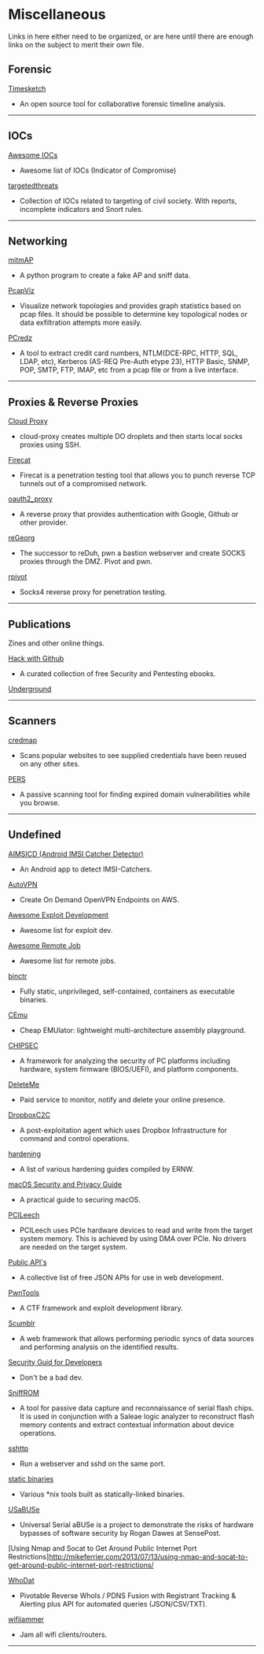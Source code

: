# Miscellaneous

Links in here either need to be organized, or are here until there are enough links on the subject to merit their own file.

## Forensic

[Timesketch](https://github.com/google/timesketch)

- An open source tool for collaborative forensic timeline analysis.

---

## IOCs

[Awesome IOCs](https://github.com/sroberts/awesome-iocs)

- Awesome list of IOCs (Indicator of Compromise)

[targetedthreats](https://github.com/botherder/targetedthreats)

- Collection of IOCs related to targeting of civil society. With reports, incomplete indicators and Snort rules.

---

## Networking

[mitmAP](https://github.com/xdavidhu/mitmAP)

- A python program to create a fake AP and sniff data.

[PcapViz](https://github.com/mateuszk87/PcapViz)

- Visualize network topologies and provides graph statistics based on pcap files. It should be possible to determine key topological nodes or data exfiltration attempts more easily.

[PCredz](https://github.com/lgandx/PCredz)

- A tool to extract credit card numbers, NTLM(DCE-RPC, HTTP, SQL, LDAP, etc), Kerberos (AS-REQ Pre-Auth etype 23), HTTP Basic, SNMP, POP, SMTP, FTP, IMAP, etc from a pcap file or from a live interface.

---

## Proxies & Reverse Proxies

[Cloud Proxy](https://github.com/tomsteele/cloud-proxy)

- cloud-proxy creates multiple DO droplets and then starts local socks proxies using SSH.

[Firecat](https://github.com/BishopFox/firecat)

- Firecat is a penetration testing tool that allows you to punch reverse TCP tunnels out of a compromised network.

[oauth2_proxy](https://github.com/bitly/oauth2_proxy)

- A reverse proxy that provides authentication with Google, Github or other provider.

[reGeorg](https://github.com/sensepost/reGeorg)

- The successor to reDuh, pwn a bastion webserver and create SOCKS proxies through the DMZ. Pivot and pwn.

[rpivot](https://github.com/artkond/rpivot)

- Socks4 reverse proxy for penetration testing.

---

## Publications

Zines and other online things.

[Hack with Github](https://github.com/Hack-with-Github/Free-Security-eBooks)

- A curated collection of free Security and Pentesting ebooks.

[Underground](https://suelette.home.xs4all.nl/underground/)

---

## Scanners

[credmap](https://github.com/lightos/credmap)

- Scans popular websites to see supplied credentials have been reused on any other sites.

[PERS](https://github.com/mandatoryprogrammer/PERS)

- A passive scanning tool for finding expired domain vulnerabilities while you browse.

---

## Undefined

[AIMSICD (Android IMSI Catcher Detector)](https://github.com/CellularPrivacy/Android-IMSI-Catcher-Detector)

- An Android app to detect IMSI-Catchers.

[AutoVPN](https://github.com/ttlequals0/autovpn)

- Create On Demand OpenVPN Endpoints on AWS.

[Awesome Exploit Development](https://github.com/FabioBaroni/awesome-exploit-development)

- Awesome list for exploit dev.

[Awesome Remote Job](https://github.com/lukasz-madon/awesome-remote-job)

- Awesome list for remote jobs.

[binctr](https://github.com/jessfraz/binctr)

- Fully static, unprivileged, self-contained, containers as executable binaries.

[CEmu](https://github.com/hugsy/cemu)

- Cheap EMUlator: lightweight multi-architecture assembly playground.

[CHIPSEC](https://github.com/chipsec/chipsec)

- A framework for analyzing the security of PC platforms including hardware, system firmware (BIOS/UEFI), and platform components.

[DeleteMe](https://www.abine.com/deleteme/landing.php)

- Paid service to monitor, notify and delete your online presence.

[DropboxC2C](https://github.com/0x09AL/DropboxC2C)

- A post-exploitation agent which uses Dropbox Infrastructure for command and control operations.

[hardening](https://github.com/ernw/hardening)

- A list of various hardening guides compiled by ERNW.

[macOS Security and Privacy Guide](https://github.com/drduh/macOS-Security-and-Privacy-Guide)

- A practical guide to securing macOS.

[PCILeech](https://github.com/ufrisk/pcileech)

- PCILeech uses PCIe hardware devices to read and write from the target system memory. This is achieved by using DMA over PCIe. No drivers are needed on the target system.

[Public API's](https://github.com/toddmotto/public-apis)

- A collective list of free JSON APIs for use in web development.

[PwnTools](https://github.com/Gallopsled/pwntools)

- A CTF framework and exploit development library.

[Scumblr](https://github.com/Netflix/Scumblr)

- A web framework that allows performing periodic syncs of data sources and performing analysis on the identified results.

[Security Guid for Developers](https://github.com/FallibleInc/security-guide-for-developers)

- Don't be a bad dev.

[SniffROM](https://github.com/alainiamburg/sniffROM)

- A tool for passive data capture and reconnaissance of serial flash chips. It is used in conjunction with a Saleae logic analyzer to reconstruct flash memory contents and extract contextual information about device operations.

[sshttp](https://github.com/stealth/sshttp)

- Run a webserver and sshd on the same port.

[static binaries](https://github.com/andrew-d/static-binaries)

- Various *nix tools built as statically-linked binaries.

[USaBUSe](https://github.com/sensepost/USaBUSe)

- Universal Serial aBUSe is a project to demonstrate the risks of hardware bypasses of software security by Rogan Dawes at SensePost.

[Using Nmap and Socat to Get Around Public Internet Port Restrictions]http://mikeferrier.com/2013/07/13/using-nmap-and-socat-to-get-around-public-internet-port-restrictions/

[WhoDat](https://github.com/MITRECND/WhoDat)

- Pivotable Reverse WhoIs / PDNS Fusion with Registrant Tracking & Alerting plus API for automated queries (JSON/CSV/TXT).

[wifijammer](https://github.com/DanMcInerney/wifijammer)

- Jam all wifi clients/routers.

---

